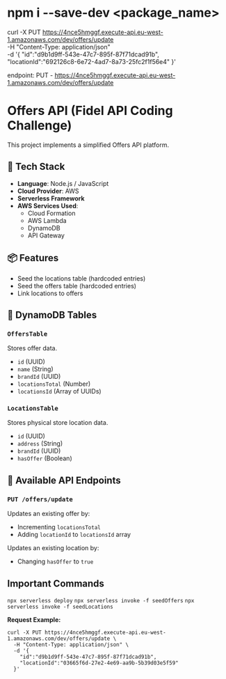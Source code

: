

# npm i --save-dev <package_name>

curl -X PUT https://4nce5hmggf.execute-api.eu-west-1.amazonaws.com/dev/offers/update \
  -H "Content-Type: application/json" \
  -d '{
    "id":"d9b1d9ff-543e-47c7-895f-87f71dcad91b",
    "locationId":"692126c8-6e72-4ad7-8a73-25fc2f1f56e4"
  }'

endpoint: PUT - https://4nce5hmggf.execute-api.eu-west-1.amazonaws.com/dev/offers/update


# Offers API (Fidel API Coding Challenge)

This project implements a simplified Offers API platform.

## 🚀 Tech Stack

- **Language**: Node.js / JavaScript
- **Cloud Provider**: AWS
- **Serverless Framework**
- **AWS Services Used**:
  - Cloud Formation
  - AWS Lambda
  - DynamoDB
  - API Gateway

## 📦 Features
- Seed the locations table (hardcoded entries)
- Seed the offers table (hardcoded entries)
- Link locations to offers

## 📁 DynamoDB Tables
### `OffersTable`
Stores offer data.
- `id` (UUID)
- `name` (String)
- `brandId` (UUID)
- `locationsTotal` (Number)
- `locationsId` (Array of UUIDs)

### `LocationsTable`
Stores physical store location data.
- `id` (UUID)
- `address` (String)
- `brandId` (UUID)
- `hasOffer` (Boolean)

## 🔧 Available API Endpoints

### `PUT /offers/update`
Updates an existing offer by:
- Incrementing `locationsTotal`
- Adding `locationId` to `locationsId` array

Updates an existing location by:
- Changing `hasOffer` to `true`


## Important Commands
``` npx serverless deploy ```
``` npx serverless invoke -f seedOffers ```
``` npx serverless invoke -f seedLocations ```

**Request Example:**

```
curl -X PUT https://4nce5hmggf.execute-api.eu-west-1.amazonaws.com/dev/offers/update \
  -H "Content-Type: application/json" \
  -d '{
    "id":"d9b1d9ff-543e-47c7-895f-87f71dcad91b",
    "locationId":"03665f6d-27e2-4e69-aa9b-5b39d03e5f59"
  }'
```